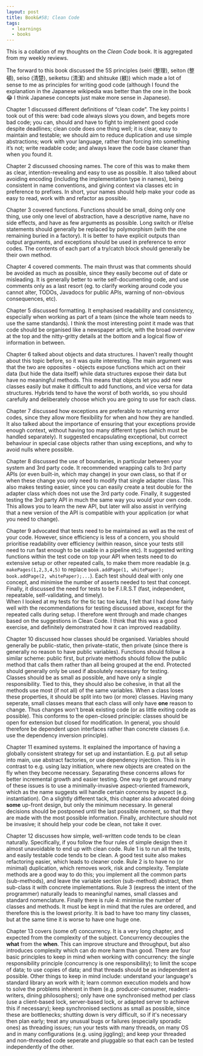 ```yaml
---
layout: post
title: Book&#58; Clean Code
tags:
  - learnings
  - books
---
```


This is a collation of my thoughts on the _Clean Code_ book. It is aggregated from my weekly reviews.

The forward to this book discussed the 5S principles (seiri (整理), seiton (整頓), seiso (清楚), seiketsu (清潔) and shitsuke (躾)) which made a lot of sense to me as principles for writing good code (although I found the explanation in the Japanese wikipedia was better than the one in the book :joy: 
I think Japanese concepts just make more sense in Japanese).

Chapter 1 discussed different definitions of “clean code”. The key points I took out of this were: bad code always slows you down, and begets more bad code; you can, should and have to fight to implement good code despite deadlines; 
clean code does one thing well; it is clear, easy to maintain and testable; we should aim to reduce duplication and use simple abstractions; work with your language, rather than forcing into something it’s not; write readable code; 
and always leave the code base cleaner than when you found it.

Chapter 2 discussed choosing names. The core of this was to make them as clear, intention-revealing and easy to use as possible. It also talked about avoiding encoding (including the implementation type in names), being consistent in name conventions, and giving context via classes etc in preference to prefixes. 
In short, your names should help make your code as easy to read, work with and refactor as possible.

Chapter 3 covered functions. Functions should be small, doing only one thing, use only one level of abstraction, have a descriptive name, have no side effects, and have as few arguments as possible. Long switch or if/else statements should generally be replaced by polymorphism (with the one remaining buried in a factory). It is better to have explicit outputs than output arguments, and exceptions should be used in preference to error codes. The contents of each part of a try/catch block should generally be their own method.

Chapter 4 covered comments. The main thrust was that comments should be avoided as much as possible, since they easily become out of date or misleading. It is generally better to write self-documenting code, and use comments only as a last resort (eg. to clarify working around code you cannot alter, TODOs, Javadocs for public APIs, warning of non-obvious consequences, etc).

Chapter 5 discussed formatting. It emphasised readability and consistency, especially when working as part of a team (since the whole team needs to use the same standards). I think the most interesting point it made was that code should be organised like a newspaper article, with the broad overview at the top and the nitty-gritty details at the bottom and a logical flow of information in between.

Chapter 6 talked about objects and data structures. I haven’t really thought about this topic before, so it was quite interesting. The main argument was that the two are opposites - objects expose functions which act on their data (but hide the data itself) while data structures expose their data but have no meaningful methods. This means that objects let you add new classes easily but make it difficult to add functions, and vice versa for data structures. Hybrids tend to have the worst of both worlds, so you should carefully and deliberately choose which you are going to use for each class.

Chapter 7 discussed how exceptions are preferable to returning error codes, since they allow more flexibility for when and how they are handled. It also talked about the importance of ensuring that your exceptions provide enough context, without having too many different types (which must be handled separately). It suggested encapsulating exceptional, but correct behaviour in special case objects rather than using exceptions, and why to avoid nulls where possible.

Chapter 8 discussed the use of boundaries, in particular between your system and 3rd party code. It recommended wrapping calls to 3rd party APIs (or even built-in, which may change) in your own class, so that if or when these change you only need to modify that single adapter class. This also makes testing easier, since you can easily create a test double for the adapter class which does not use the 3rd party code. Finally, it suggested testing the 3rd party API in much the same way you would your own code. This allows you to learn the new API, but later will also assist in verifying that a new version of the API is compatible with your application (or what you need to change).

Chapter 9 advocated that tests need to be maintained as well as the rest of your code. However, since efficiency is less of a concern, you should prioritise readability over efficiency (within reason, since your tests still need to run fast enough to be usable in a pipeline etc). It suggested writing functions within the test code on top your API when tests need to do extensive setup or other repeated calls, to make them more readable (e.g. `makePages(1,2,3,4,5)` to replace `book.addPage(1, whitePaper); book.addPage(2, whitePaper);...`). Each test should deal with only one concept, and minimise the number of asserts needed to test that concept. Finally, it discussed the need for tests to be F.I.R.S.T (fast, independent, repeatable, self-validating, and timely).  
When I looked at my tests for the tic tac toe kata, I felt that I had done fairly well with the recommendations for testing discussed above, except for the repeated calls during setup. I therefore went through and made changes based on the suggestions in Clean Code. I think that this was a good exercise, and definitely demonstrated how it can improved readability.

Chapter 10 discussed how classes should be organised. Variables should generally be public-static, then private-static, then private (since there is generally no reason to have public variables). Functions should follow a similar scheme: public first, but private methods should follow the public method that calls them rather than all being grouped at the end. Protected should generally only be used if absolutely necessary for testing.  
Classes should be as small as possible, and have only a single responsibility. Tied to this, they should also be cohesive, in that all the methods use most (if not all) of the same variables. When a class loses these properties, it should be split into two (or more) classes. Having many seperate, small classes means that each class will only have **one** reason to change. Thus changes won't break existing code (or as little exiting code as possible). This conforms to the open-closed principle: classes should be open for extension but closed for modification. In general, you should therefore be dependent upon interfaces rather than concrete classes (i.e. use the dependency inversion principle).

Chapter 11 examined systems. It explained the importance of having a globally consistent strategy for set up and instantiation. E.g. put all setup into main, use abstract factories, or use dependency injection. This is in contrast to e.g. using lazy initiation, where new objects are created on the fly when they become necessary. Separating these concerns allows for better incremental growth and easier testing. One way to get around many of these issues is to use a minimally-invasive aspect-oriented framework, which as the name suggests will handle certain concerns by aspect (e.g. instantiation). On a slightly different tack, this chapter also advocated doing **some** up-front design, but only the minimum necessary. In general decisions should be postponed until the last possible moment, so that they are made with the most possible information. Finally, architecture should not be invasive; it should help your code be clean, not take it over.

Chapter 12 discusses how simple, well-written code tends to be clean naturally. Specifically, if you follow the four rules of simple design then it almost unavoidable to end up with clean code. Rule 1 is to run all the tests, and easily testable code tends to be clean. A good test suite also makes refactoring easier, which leads to cleaner code. Rule 2 is to have no (or minimal) duplication, which removes work, risk and complexity. Template methods are a good way to do this; you implement all the common parts (sub-methods), and leave the variable section (sub-method) abstract, then sub-class it with concrete implementations. Rule 3 (express the intent of the programmer) naturally leads to meaningful names, small classes and standard nomenclature. Finally there is rule 4: minimise the number of classes and methods. It must be kept in mind that the rules are ordered, and therefore this is the lowest priority. It is bad to have too many tiny classes, but at the same time it is worse to have one huge one.

Chapter 13 covers (some of) concurrency. It is a very long chapter, and expected from the complexity of the subject. Concurrency decouples the **what** from the **when**. This can improve structure and throughput, but also introduces complexity which can do more harm than good. There are four basic principles to keep in mind when working with concurrency: the single responsibility principle (concurrency is one responsibility); to limit the scope of data; to use copies of data; and that threads should be as independent as possible. Other things to keep in mind include: understand your language's standard library an work with it; learn common execution models and how to solve the problems inherent in them (e.g. producer-consumer, readers-writers, dining philosophers); only have one synchronised method per class (use a client-based lock, server-based lock, or adapted server to achieve this if necessary); keep synchronised sections as small as possible, since these are bottlenecks; shutting down is very difficult, so if it's necessary then plan early; treat any unusual bugs or failures (especially sporadic ones) as threading issues; run your tests with many threads, on many OS and in many configurations (e.g. using jiggling); and keep your threaded and non-threaded code seperate and pluggable so that each can be tested independently of the other.
